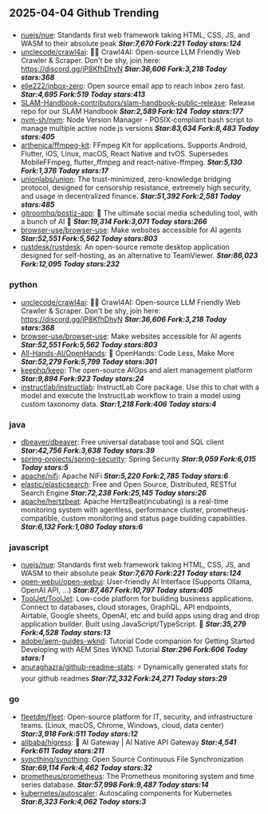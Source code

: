 ## 2025-04-04 Github Trending

### 
* [nuejs/nue](https://github.com/nuejs/nue): Standards first web framework taking HTML, CSS, JS, and WASM to their absolute peak ***Star:7,670 Fork:221 Today stars:124***
* [unclecode/crawl4ai](https://github.com/unclecode/crawl4ai): 🚀🤖 Crawl4AI: Open-source LLM Friendly Web Crawler & Scraper. Don't be shy, join here: https://discord.gg/jP8KfhDhyN ***Star:36,606 Fork:3,218 Today stars:368***
* [elie222/inbox-zero](https://github.com/elie222/inbox-zero): Open source email app to reach inbox zero fast. ***Star:4,695 Fork:519 Today stars:413***
* [SLAM-Handbook-contributors/slam-handbook-public-release](https://github.com/SLAM-Handbook-contributors/slam-handbook-public-release): Release repo for our SLAM Handbook ***Star:2,589 Fork:124 Today stars:177***
* [nvm-sh/nvm](https://github.com/nvm-sh/nvm): Node Version Manager - POSIX-compliant bash script to manage multiple active node.js versions ***Star:83,634 Fork:8,483 Today stars:405***
* [arthenica/ffmpeg-kit](https://github.com/arthenica/ffmpeg-kit): FFmpeg Kit for applications. Supports Android, Flutter, iOS, Linux, macOS, React Native and tvOS. Supersedes MobileFFmpeg, flutter_ffmpeg and react-native-ffmpeg. ***Star:5,130 Fork:1,376 Today stars:17***
* [unionlabs/union](https://github.com/unionlabs/union): The trust-minimized, zero-knowledge bridging protocol, designed for censorship resistance, extremely high security, and usage in decentralized finance. ***Star:51,392 Fork:2,581 Today stars:485***
* [gitroomhq/postiz-app](https://github.com/gitroomhq/postiz-app): 📨 The ultimate social media scheduling tool, with a bunch of AI 🤖 ***Star:19,314 Fork:3,071 Today stars:266***
* [browser-use/browser-use](https://github.com/browser-use/browser-use): Make websites accessible for AI agents ***Star:52,551 Fork:5,562 Today stars:803***
* [rustdesk/rustdesk](https://github.com/rustdesk/rustdesk): An open-source remote desktop application designed for self-hosting, as an alternative to TeamViewer. ***Star:86,023 Fork:12,095 Today stars:232***

### python
* [unclecode/crawl4ai](https://github.com/unclecode/crawl4ai): 🚀🤖 Crawl4AI: Open-source LLM Friendly Web Crawler & Scraper. Don't be shy, join here: https://discord.gg/jP8KfhDhyN ***Star:36,606 Fork:3,218 Today stars:368***
* [browser-use/browser-use](https://github.com/browser-use/browser-use): Make websites accessible for AI agents ***Star:52,551 Fork:5,562 Today stars:803***
* [All-Hands-AI/OpenHands](https://github.com/All-Hands-AI/OpenHands): 🙌 OpenHands: Code Less, Make More ***Star:52,279 Fork:5,799 Today stars:301***
* [keephq/keep](https://github.com/keephq/keep): The open-source AIOps and alert management platform ***Star:9,894 Fork:923 Today stars:24***
* [instructlab/instructlab](https://github.com/instructlab/instructlab): InstructLab Core package. Use this to chat with a model and execute the InstructLab workflow to train a model using custom taxonomy data. ***Star:1,218 Fork:406 Today stars:4***

### java
* [dbeaver/dbeaver](https://github.com/dbeaver/dbeaver): Free universal database tool and SQL client ***Star:42,756 Fork:3,638 Today stars:39***
* [spring-projects/spring-security](https://github.com/spring-projects/spring-security): Spring Security ***Star:9,059 Fork:6,015 Today stars:5***
* [apache/nifi](https://github.com/apache/nifi): Apache NiFi ***Star:5,220 Fork:2,785 Today stars:6***
* [elastic/elasticsearch](https://github.com/elastic/elasticsearch): Free and Open Source, Distributed, RESTful Search Engine ***Star:72,238 Fork:25,145 Today stars:26***
* [apache/hertzbeat](https://github.com/apache/hertzbeat): Apache HertzBeat(incubating) is a real-time monitoring system with agentless, performance cluster, prometheus-compatible, custom monitoring and status page building capabilities. ***Star:6,132 Fork:1,080 Today stars:6***

### javascript
* [nuejs/nue](https://github.com/nuejs/nue): Standards first web framework taking HTML, CSS, JS, and WASM to their absolute peak ***Star:7,670 Fork:221 Today stars:124***
* [open-webui/open-webui](https://github.com/open-webui/open-webui): User-friendly AI Interface (Supports Ollama, OpenAI API, ...) ***Star:87,467 Fork:10,797 Today stars:405***
* [ToolJet/ToolJet](https://github.com/ToolJet/ToolJet): Low-code platform for building business applications. Connect to databases, cloud storages, GraphQL, API endpoints, Airtable, Google sheets, OpenAI, etc and build apps using drag and drop application builder. Built using JavaScript/TypeScript. 🚀 ***Star:35,279 Fork:4,528 Today stars:13***
* [adobe/aem-guides-wknd](https://github.com/adobe/aem-guides-wknd): Tutorial Code companion for Getting Started Developing with AEM Sites WKND Tutorial ***Star:296 Fork:606 Today stars:1***
* [anuraghazra/github-readme-stats](https://github.com/anuraghazra/github-readme-stats): ⚡ Dynamically generated stats for your github readmes ***Star:72,332 Fork:24,271 Today stars:29***

### go
* [fleetdm/fleet](https://github.com/fleetdm/fleet): Open-source platform for IT, security, and infrastructure teams. (Linux, macOS, Chrome, Windows, cloud, data center) ***Star:3,918 Fork:511 Today stars:12***
* [alibaba/higress](https://github.com/alibaba/higress): 🤖 AI Gateway | AI Native API Gateway ***Star:4,541 Fork:611 Today stars:211***
* [syncthing/syncthing](https://github.com/syncthing/syncthing): Open Source Continuous File Synchronization ***Star:69,114 Fork:4,462 Today stars:32***
* [prometheus/prometheus](https://github.com/prometheus/prometheus): The Prometheus monitoring system and time series database. ***Star:57,998 Fork:9,487 Today stars:14***
* [kubernetes/autoscaler](https://github.com/kubernetes/autoscaler): Autoscaling components for Kubernetes ***Star:8,323 Fork:4,062 Today stars:3***
